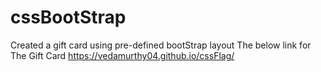 # cssBootStrap
Created a gift card using pre-defined bootStrap layout 
The below link for The Gift Card
https://vedamurthy04.github.io/cssFlag/
